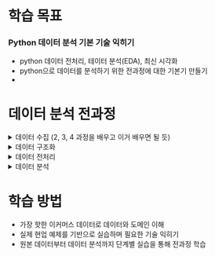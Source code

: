# 학습 목표
### Python 데이터 분석 기본 기술 익히기
- python 데이터 전처리, 테이터 분석(EDA), 최신 시각화
- python으로 데이터를 분석하기 위한 전과정에 대한 기본기 만들기
- 

# 데이터 분석 전과정
<details>
  <summary>데이터 수집 (2, 3, 4 과정을 배우고 이거 배우면 될 듯) </summary>

  - 인터넷(크롤링)
  - 데이터베이스(SQL, NoSQL)
  - Open API
  - 파일
</details>

<details>
  <summary>데이터 구조화</summary>

  - JSON
  - CSV
  - XML
  - Plain Text
</details>

<details>
  <summary>데이터 전처리</summary>

  - python
  - pandas
</details>

<details>
  <summary>데이터 분석</summary>

  - 데이터 분석(EDA)
  - 데이터 시각화
</details>


# 학습 방법
- 가장 핫한 이커머스 데이터로 데이터와 도메인 이해
- 실제 현업 예제를 기반으로 실습하며 필요한 기술 익히기
- 원본 데이터부터 데이터 분석까지 단계별 실습을 통해 전과정 학습
